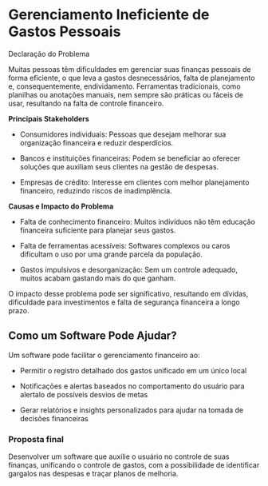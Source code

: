 # Gerenciamento Ineficiente de Gastos Pessoais

Declaração do Problema

Muitas pessoas têm dificuldades em gerenciar suas finanças pessoais de forma eficiente, o que leva a gastos desnecessários, falta de planejamento e, consequentemente, endividamento. Ferramentas tradicionais, como planilhas ou anotações manuais, nem sempre são práticas ou fáceis de usar, resultando na falta de controle financeiro.

<strong> Principais Stakeholders </strong>

* Consumidores individuais: Pessoas que desejam melhorar sua organização financeira e reduzir desperdícios.

* Bancos e instituições financeiras: Podem se beneficiar ao oferecer soluções que auxiliam seus clientes na gestão de despesas.

* Empresas de crédito: Interesse em clientes com melhor planejamento financeiro, reduzindo riscos de inadimplência.

<strong> Causas e Impacto do Problema  </strong>

* Falta de conhecimento financeiro: Muitos indivíduos não têm educação financeira suficiente para planejar seus gastos.

* Falta de ferramentas acessíveis: Softwares complexos ou caros dificultam o uso por uma grande parcela da população.
    
* Gastos impulsivos e desorganização: Sem um controle adequado, muitos acabam gastando mais do que ganham.

O impacto desse problema pode ser significativo, resultando em dívidas, dificuldade para investimentos e falta de segurança financeira a longo prazo.

## Como um Software Pode Ajudar?

Um software pode facilitar o gerenciamento financeiro ao:

* Permitir o registro detalhado dos gastos unificado em um único local

* Notificações e alertas baseados no comportamento do usuário para alertalo de possíveis desvios de metas

* Gerar relatórios e insights personalizados para ajudar na tomada de decisões financeiras


### Proposta final

Desenvolver um software que auxilie o usuário no controle de suas finanças, unificando o controle de gastos, com a possibilidade de identificar gargalos nas despesas e traçar planos de melhoria. 
